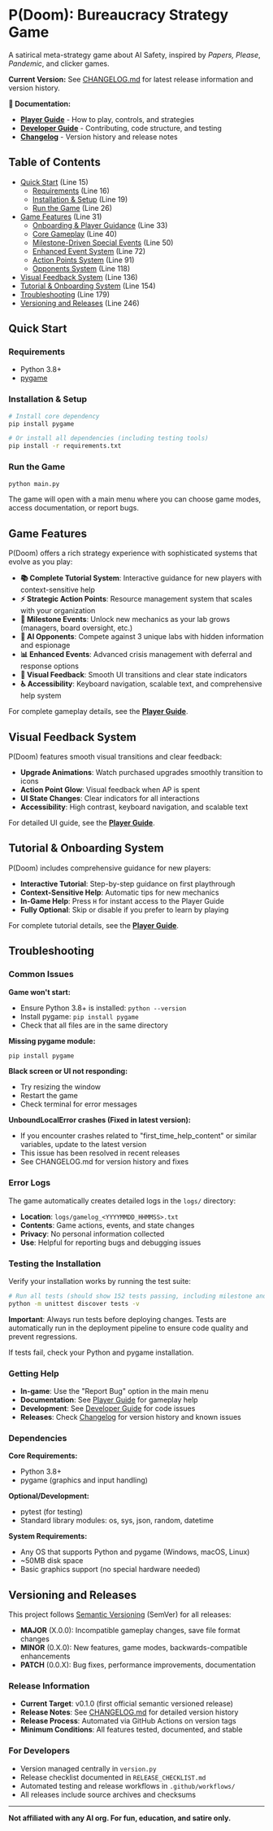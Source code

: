 # P(Doom): Bureaucracy Strategy Game

A satirical meta-strategy game about AI Safety, inspired by *Papers, Please*, *Pandemic*, and clicker games.

**Current Version:** See [CHANGELOG.md](CHANGELOG.md) for latest release information and version history.

**📖 Documentation:**
- **[Player Guide](PLAYERGUIDE.md)** - How to play, controls, and strategies  
- **[Developer Guide](DEVELOPERGUIDE.md)** - Contributing, code structure, and testing
- **[Changelog](CHANGELOG.md)** - Version history and release notes

## Table of Contents
- [Quick Start](#quick-start) (Line 15)
  - [Requirements](#requirements) (Line 16)
  - [Installation & Setup](#installation--setup) (Line 19)
  - [Run the Game](#run-the-game) (Line 26)
- [Game Features](#game-features) (Line 31)
  - [Onboarding & Player Guidance](#onboarding--player-guidance) (Line 33)
  - [Core Gameplay](#core-gameplay) (Line 40)
  - [Milestone-Driven Special Events](#milestone-driven-special-events) (Line 50)
  - [Enhanced Event System](#enhanced-event-system) (Line 72)
  - [Action Points System](#action-points-system) (Line 91)
  - [Opponents System](#opponents-system) (Line 118)
- [Visual Feedback System](#visual-feedback-system) (Line 136)
- [Tutorial & Onboarding System](#tutorial--onboarding-system) (Line 154)
- [Troubleshooting](#troubleshooting) (Line 179)
- [Versioning and Releases](#versioning-and-releases) (Line 246)

## Quick Start

### Requirements
- Python 3.8+
- [pygame](https://www.pygame.org/)

### Installation & Setup
```sh
# Install core dependency
pip install pygame

# Or install all dependencies (including testing tools)
pip install -r requirements.txt
```

### Run the Game
```sh
python main.py
```

The game will open with a main menu where you can choose game modes, access documentation, or report bugs.

## Game Features

P(Doom) offers a rich strategy experience with sophisticated systems that evolve as you play:

- **📚 Complete Tutorial System**: Interactive guidance for new players with context-sensitive help
- **⚡ Strategic Action Points**: Resource management system that scales with your organization  
- **🏢 Milestone Events**: Unlock new mechanics as your lab grows (managers, board oversight, etc.)
- **🤖 AI Opponents**: Compete against 3 unique labs with hidden information and espionage
- **📊 Enhanced Events**: Advanced crisis management with deferral and response options
- **🎨 Visual Feedback**: Smooth UI transitions and clear state indicators
- **♿ Accessibility**: Keyboard navigation, scalable text, and comprehensive help system

For complete gameplay details, see the **[Player Guide](PLAYERGUIDE.md)**.

## Visual Feedback System

P(Doom) features smooth visual transitions and clear feedback:

- **Upgrade Animations**: Watch purchased upgrades smoothly transition to icons
- **Action Point Glow**: Visual feedback when AP is spent
- **UI State Changes**: Clear indicators for all interactions
- **Accessibility**: High contrast, keyboard navigation, and scalable text

For detailed UI guide, see the **[Player Guide](PLAYERGUIDE.md#visual-feedback--ui-transitions)**.

## Tutorial & Onboarding System

P(Doom) includes comprehensive guidance for new players:

- **Interactive Tutorial**: Step-by-step guidance on first playthrough
- **Context-Sensitive Help**: Automatic tips for new mechanics
- **In-Game Help**: Press `H` for instant access to the Player Guide
- **Fully Optional**: Skip or disable if you prefer to learn by playing

For complete tutorial details, see the **[Player Guide](PLAYERGUIDE.md#new-player-tutorial--help-system)**.

## Troubleshooting

### Common Issues

**Game won't start:**
- Ensure Python 3.8+ is installed: `python --version`
- Install pygame: `pip install pygame`
- Check that all files are in the same directory

**Missing pygame module:**
```sh
pip install pygame
```

**Black screen or UI not responding:**
- Try resizing the window
- Restart the game
- Check terminal for error messages

**UnboundLocalError crashes (Fixed in latest version):**
- If you encounter crashes related to "first_time_help_content" or similar variables, update to the latest version
- This issue has been resolved in recent releases
- See CHANGELOG.md for version history and fixes

### Error Logs
The game automatically creates detailed logs in the `logs/` directory:
- **Location**: `logs/gamelog_<YYYYMMDD_HHMMSS>.txt`
- **Contents**: Game actions, events, and state changes
- **Privacy**: No personal information collected
- **Use**: Helpful for reporting bugs and debugging issues

### Testing the Installation
Verify your installation works by running the test suite:

```sh
# Run all tests (should show 152 tests passing, including milestone and static effects tests)
python -m unittest discover tests -v
```

**Important**: Always run tests before deploying changes. Tests are automatically run in the deployment pipeline to ensure code quality and prevent regressions.

If tests fail, check your Python and pygame installation.

### Getting Help

- **In-game**: Use the "Report Bug" option in the main menu
- **Documentation**: See [Player Guide](PLAYERGUIDE.md) for gameplay help
- **Development**: See [Developer Guide](DEVELOPERGUIDE.md) for code issues
- **Releases**: Check [Changelog](CHANGELOG.md) for version history and known issues

### Dependencies

**Core Requirements:**
- Python 3.8+
- pygame (graphics and input handling)

**Optional/Development:**
- pytest (for testing)
- Standard library modules: os, sys, json, random, datetime

**System Requirements:**
- Any OS that supports Python and pygame (Windows, macOS, Linux)
- ~50MB disk space
- Basic graphics support (no special hardware needed)

## Versioning and Releases

This project follows [Semantic Versioning](https://semver.org/) (SemVer) for all releases:

- **MAJOR** (X.0.0): Incompatible gameplay changes, save file format changes
- **MINOR** (0.X.0): New features, game modes, backwards-compatible enhancements  
- **PATCH** (0.0.X): Bug fixes, performance improvements, documentation

### Release Information
- **Current Target**: v0.1.0 (first official semantic versioned release)
- **Release Notes**: See [CHANGELOG.md](CHANGELOG.md) for detailed version history
- **Release Process**: Automated via GitHub Actions on version tags
- **Minimum Conditions**: All features tested, documented, and stable

### For Developers
- Version managed centrally in `version.py`
- Release checklist documented in `RELEASE_CHECKLIST.md`
- Automated testing and release workflows in `.github/workflows/`
- All releases include source archives and checksums

---

**Not affiliated with any AI org. For fun, education, and satire only.**
